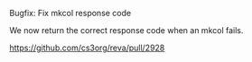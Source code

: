 Bugfix: Fix mkcol response code

We now return the correct response code when an mkcol fails.

https://github.com/cs3org/reva/pull/2928